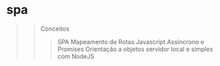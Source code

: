 # spa
>> Conceitos
>>> SPA
>>> Mapeamento de Rotas
>>> Javascript Assíncrono e Promises
>>> Orientação a objetos
>>> servidor local e simples com NodeJS
